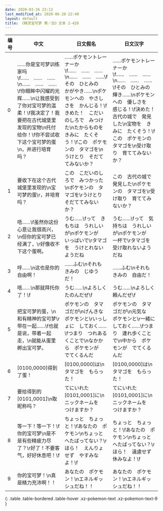 ```yaml
---
date: 2020-03-26 23:13
last_modified_at: 2020-06-20 22:40
layout: default
title: 《精灵宝可梦 黑／白》文本 2-420
---
```

| 编号 | 中文 | 日文假名 | 日文汉字 |
| ---- | ---- | ---- | --- |
| 0 | ……你是宝可梦训练家吗\f……　……　……\n……　……　……\f你眼眸中闪耀的光辉……\n让我感受到了你对宝可梦的温柔！\f我决定了！我要把在古代城堡里发现的宝物\n托付给你！\f你不尝试收下这个宝可梦的蛋\n，并进行培育吗？ | ……ポケモントレーナーか\f……　……　……\n……　……　……\fその　ひとみの　かがやき……\nポケモンへの　やさしさを　かんじる！\fきめた！　こだいのしろで　みつけた\nたからものを　きみに　たくそう！\fこの　ポケモンの　タマゴを\nうけとり　そだててみないか？ | ……ポケモントレーナーか\f……　……　……\n……　……　……\fその　ひとみの　輝き……\nポケモンへの　優しさを　感じる！\f決めた！　古代の城で　発見した\n宝物を　きみに　たくそう！\fこの　ポケモンの　タマゴを\n受け取り　育ててみないか？ |
| 1 | 要收下在这个古代城堡里发现的\n宝可梦的蛋\r，并培育吗？ | この　こだいのしろで　みつかった\nポケモンの　タマゴを\rうけとり　そだててみないか？ | この　古代の城で　発見した\nポケモンの　タマゴを\r受け取り　育ててみないか？ |
| 2 | 唔……\f虽然你这份心意让我很高兴，\n但你的宝可梦已经满了，\r好像收不下这个蛋啊。 | うむ……\fって　きもちは　うれしいが\nポケモンが　いっぱいで\rタマゴを　うけとれないようだね | うむ……\fって　気持ちは　うれしいが\nポケモンが　一杯で\rタマゴを　受け取れないようだね |
| 3 | 呼……\n这也是你的自由啊！ | ……ふむ\nそれも　きみの　じゆうだ！ | ……ふむ\nそれも　きみの　自由だ！ |
| 4 | 唔……\n那就拜托你了！\f | うむ……\nよろしく　たのんだぜ\f | うむ……\nよろしく　頼んだぜ\f |
| 5 | 把宝可梦的蛋，\n和有精神的宝可梦\r带在一起……\f也就是说，带着一起走，\n就能从蛋里孵出宝可梦。 | ポケモンの　タマゴだが\nげんきな　ポケモンと\rいっしょに　しておく……\fつまり　つれあるくことで\nなかから　ポケモンが　でてくるんだ | ポケモンの　タマゴだが\n元気な　ポケモンと\r一緒に　しておく……\fつまり　連れ歩くことで\n中から　ポケモンが　でてくるんだ |
| 6 | [0100,0000]得到了蛋！ | [0100,0000]は\nタマゴを　もらった！ | [0100,0000]は\nタマゴを　もらった！ |
| 7 | 要给得到的[0101,0001]\n取昵称吗？ | てにいれた　[0101,0001]に\nニックネームを　つけますか？ | てにいれた　[0101,0001]に\nニックネームを　つけますか？ |
| 8 | 等一下！等一下！\f你的宝可梦\n是不是有些精疲力尽了？\r好了！不要客气，好好休息吧！\f | ちょっと　ちょっと！\fあなたの　ポケモン\nちょっと　へたばってない？\rほら！　えんりょせず　やすみなよ！\f | ちょっと　ちょっと！\fあなたの　ポケモン\nちょっと　へたばってない？\rほら！　遠慮せず　休みなよ！\f |
| 9 | 你的宝可梦！\n真是精力充沛啊！！ | あなたの　ポケモン！\nエネルギッシュだね！！ | あなたの　ポケモン！\nエネルギッシュだね！！ |
{: .table .table-bordered .table-hover .xz-pokemon-text .xz-pokemon-text-9 }
